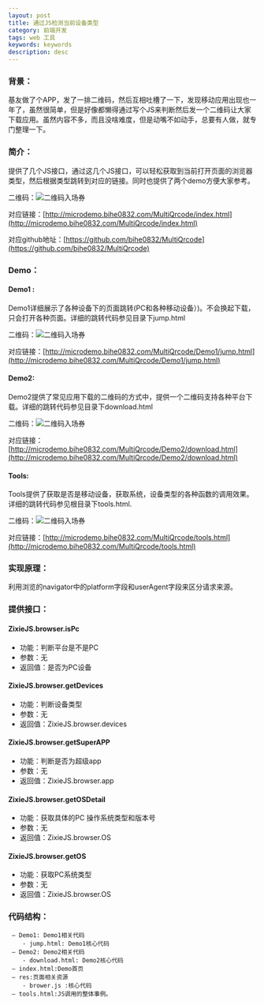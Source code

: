 ```yaml
---
layout: post
title: 通过JS检测当前设备类型
category: 前端开发
tags: web 工具
keywords: keywords
description: desc
---
```

### 背景：


基友做了个APP，发了一排二维码，然后互相吐槽了一下，发现移动应用出现也一年了，虽然很简单，但是好像都懒得通过写个JS来判断然后发一个二维码让大家下载应用。虽然内容不多，而且没啥难度，但是动嘴不如动手，总要有人做，就专门整理一下。

### 简介：

提供了几个JS接口，通过这几个JS接口，可以轻松获取到当前打开页面的浏览器类型，然后根据类型跳转到对应的链接。同时也提供了两个demo方便大家参考。

二维码：![二维码入场券](http://microdemo.bihe0832.com/MultiQrcode/res/qrcode.png "二维码入场券")

对应链接：[http://microdemo.bihe0832.com/MultiQrcode/index.html](http://microdemo.bihe0832.com/MultiQrcode/index.html)

对应github地址：[https://github.com/bihe0832/MultiQrcode](https://github.com/bihe0832/MultiQrcode)

### Demo：

#### Demo1 :

Demo1详细展示了各种设备下的页面跳转(PC和各种移动设备）)。不会换起下载，只会打开各种页面。详细的跳转代码参见目录下jump.html

二维码：![二维码入场券](http://microdemo.bihe0832.com/MultiQrcode/res/demo1_qrcode.png "二维码入场券")

对应链接：[http://microdemo.bihe0832.com/MultiQrcode/Demo1/jump.html](http://microdemo.bihe0832.com/MultiQrcode/Demo1/jump.html)

#### Demo2:

Demo2提供了常见应用下载的二维码的方式中，提供一个二维码支持各种平台下载。详细的跳转代码参见目录下download.html

二维码：![二维码入场券](http://microdemo.bihe0832.com/MultiQrcode/res/demo2_qrcode.png "二维码入场券")

对应链接：[http://microdemo.bihe0832.com/MultiQrcode/Demo2/download.html](http://microdemo.bihe0832.com/MultiQrcode/Demo2/download.html)

#### Tools:

Tools提供了获取是否是移动设备，获取系统，设备类型的各种函数的调用效果。详细的跳转代码参见根目录下tools.html.


二维码：![二维码入场券](http://microdemo.bihe0832.com/MultiQrcode/res/tools_qrcode.png "二维码入场券")

对应链接：[http://microdemo.bihe0832.com/MultiQrcode/tools.html](http://microdemo.bihe0832.com/MultiQrcode/tools.html)

### 实现原理：
     
利用浏览的navigator中的platform字段和userAgent字段来区分请求来源。

### 提供接口：
     
#### ZixieJS.browser.isPc

- 功能：判断平台是不是PC
- 参数：无
- 返回值：是否为PC设备

#### ZixieJS.browser.getDevices

- 功能：判断设备类型
- 参数：无
- 返回值：ZixieJS.browser.devices

#### ZixieJS.browser.getSuperAPP

- 功能：判断是否为超级app
- 参数：无
- 返回值：ZixieJS.browser.app

#### ZixieJS.browser.getOSDetail

- 功能：获取具体的PC 操作系统类型和版本号
- 参数：无
- 返回值：ZixieJS.browser.OS

#### ZixieJS.browser.getOS

- 功能：获取PC系统类型
- 参数：无
- 返回值：ZixieJS.browser.OS


### 代码结构：
     
     — Demo1: Demo1相关代码
     	- jump.html: Demo1核心代码
     — Demo2: Demo2相关代码
     	- download.html: Demo2核心代码
     — index.html:Demo首页
     — res:页面相关资源
     	- brower.js :核心代码
     — tools.html:JS调用的整体事例。


